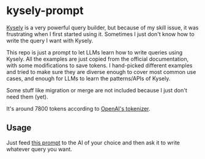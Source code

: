 # kysely-prompt

[Kysely](https://github.com/kysely-org/kysely) is a very powerful query builder, but because of my skill issue, it was frustrating when I first started using it. Sometimes I just don't know how to write the query I want with Kysely. 

This repo is just a prompt to let LLMs learn how to write queries using Kysely. All the examples are just copied from the official documentation, with some modifications to save tokens. I hand-picked different examples and tried to make sure they are diverse enough to cover most common use cases, and enough for LLMs to learn the patterns/APIs of Kysely.

Some stuff like migration or merge are not included because I just don't need them (yet).

It's around 7800 tokens according to [OpenAI's tokenizer](https://platform.openai.com/tokenizer).

## Usage

Just feed [this prompt](./kysely-postgresql.txt) to the AI of your choice and then ask it to write whatever query you want.

